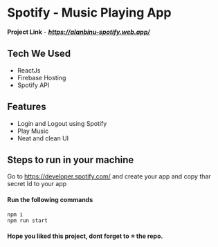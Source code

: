 

# Spotify - Music Playing App

**Project Link** - ***https://alanbinu-spotify.web.app/***

## Tech We Used

- ReactJs
- Firebase Hosting
- Spotify API


## Features

- Login and Logout using Spotify
- Play Music
- Neat and clean UI

## Steps to run in your machine

Go to https://developer.spotify.com/ and create your app and copy thar secret Id to your app

#### Run the following commands
```
npm i
npm run start
```




#### Hope you liked this project, dont forget to ⭐ the repo.
